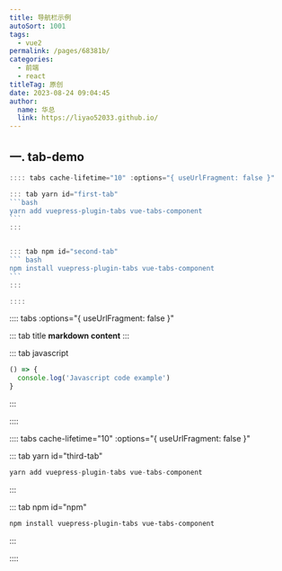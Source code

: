 ```yaml
---
title: 导航栏示例
autoSort: 1001
tags: 
  - vue2
permalink: /pages/68381b/
categories: 
  - 前端
  - react
titleTag: 原创
date: 2023-08-24 09:04:45
author: 
  name: 华总
  link: https://liyao52033.github.io/
---
```




## 一. tab-demo

````javascript
:::: tabs cache-lifetime="10" :options="{ useUrlFragment: false }"

::: tab yarn id="first-tab"
```bash
yarn add vuepress-plugin-tabs vue-tabs-component
```
:::


::: tab npm id="second-tab"
``` bash
npm install vuepress-plugin-tabs vue-tabs-component
```
:::

::::

````



:::: tabs :options="{ useUrlFragment: false }"

::: tab title
__markdown content__
:::


::: tab javascript
``` javascript
() => {
  console.log('Javascript code example')
}
```
:::

::::





:::: tabs cache-lifetime="10" :options="{ useUrlFragment: false }"

::: tab yarn id="third-tab"

``` javascript
yarn add vuepress-plugin-tabs vue-tabs-component
```

:::

::: tab npm id="npm"

``` sh
npm install vuepress-plugin-tabs vue-tabs-component
```

:::

::::



